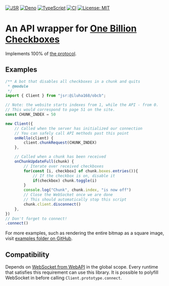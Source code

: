 [![JSR][jsr-badge]][jsr-url]
[![Deno][deno-badge]][deno-url]
[![TypeScript][typescript-badge]][typescript-url]
[![CI][ci-badge]][ci-url]
[![License: MIT][license-badge]][license-url]

# An API wrapper for [One Billion Checkboxes](https://checkbox.ing)

Implements 100% of [the protocol](https://checkbox.ing/proto-docs).

## Examples
```ts
/** A bot that disables all checkboxes in a chunk and quits
 * @module
 */
import { Client } from "jsr:@iluha168/obcb";

// Note: the website starts indexes from 1, while the API - from 0.
// This would correspond to page 51 on the site.
const CHUNK_INDEX = 50

new Client({
    // Called when the server has initialized our connection
    // You can safely call API methods past this point
    onHello(client) {
        client.chunkRequest(CHUNK_INDEX)
    },

    // Called when a chunk has been received
    onChunkUpdateFull(chunk) {
        // Iterate over received checkboxes
        for(const [i, checkbox] of chunk.boxes.entries()){
            // If the checkbox is on, disable it
            if(checkbox) chunk.toggle(i)
        }
        console.log("Chunk", chunk.index, "is now off")
        // Close the WebSocket once we are done
        // This should automatically stop this script
        chunk.client.disconnect()
    },
})
// Don't forget to connect!
.connect()
```
For more examples, such as rendering the entire bitmap as a square image, visit [examples folder on GitHub](https://github.com/iluha168/obcb-api-wrapper/tree/main/examples).

## Compatibility
Depends on [WebSocket from WebAPI](https://developer.mozilla.org/en-US/docs/Web/API/WebSocket) in the global scope.
Every runtime that satisfies this requirement can use this library. It is possible to polyfill WebSocket in before calling `Client.prototype.connect`.

[jsr-badge]: https://jsr.io/badges/@iluha168/obcb?style=flat-square
[jsr-url]: https://jsr.io/@iluha168/obcb

[deno-badge]: https://img.shields.io/badge/Deno-000000?logo=Deno&logoColor=FFF&style=flat-square
[deno-url]: https://deno.com/

[typescript-badge]: https://img.shields.io/badge/TypeScript-3178C6?logo=TypeScript&logoColor=FFF&style=flat-square
[typescript-url]: https://www.typescriptlang.org/

[ci-badge]: https://img.shields.io/github/actions/workflow/status/iluha168/obcb-api-wrapper/publish.yml?logo=github&style=flat-square
[ci-url]: https://github.com/iluha168/obcb-api-wrapper/actions/workflows/publish.yml

[license-badge]: https://img.shields.io/badge/License-MIT-blue.svg?style=flat-square
[license-url]: https://wei.mit-license.org